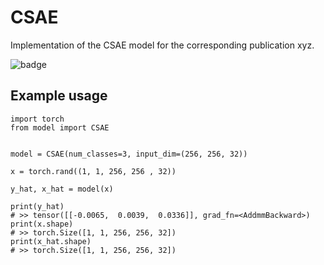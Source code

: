 # CSAE
Implementation of the CSAE model for the corresponding publication xyz.

![badge](https://github.com/lukasfolle/CSAE/actions/workflows/python-package.yml/badge.svg)

## Example usage

```
import torch
from model import CSAE


model = CSAE(num_classes=3, input_dim=(256, 256, 32))

x = torch.rand((1, 1, 256, 256 , 32))

y_hat, x_hat = model(x)

print(y_hat)
# >> tensor([[-0.0065,  0.0039,  0.0336]], grad_fn=<AddmmBackward>)
print(x.shape)
# >> torch.Size([1, 1, 256, 256, 32])
print(x_hat.shape)
# >> torch.Size([1, 1, 256, 256, 32])
```
